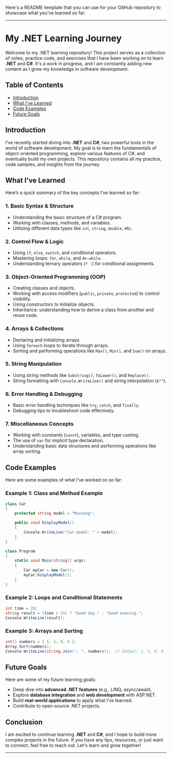 Here's a README template that you can use for your GitHub repository to showcase what you've learned so far:

---

# My .NET Learning Journey

Welcome to my .NET learning repository! This project serves as a collection of notes, practice code, and exercises that I have been working on to learn **.NET** and **C#**. It's a work in progress, and I am constantly adding new content as I grow my knowledge in software development.

## Table of Contents

- [Introduction](#introduction)
- [What I've Learned](#what-ive-learned)
- [Code Examples](#code-examples)
- [Future Goals](#future-goals)

## Introduction

I’ve recently started diving into **.NET** and **C#**, two powerful tools in the world of software development. My goal is to learn the fundamentals of object-oriented programming, explore various features of C#, and eventually build my own projects. This repository contains all my practice, code samples, and insights from the journey.

## What I've Learned

Here’s a quick summary of the key concepts I’ve learned so far:

### 1. **Basic Syntax & Structure**
   - Understanding the basic structure of a C# program.
   - Working with classes, methods, and variables.
   - Utilizing different data types like `int`, `string`, `double`, etc.

### 2. **Control Flow & Logic**
   - Using `if`, `else`, `switch`, and conditional operators.
   - Mastering loops: `for`, `while`, and `do-while`.
   - Understanding ternary operators (`? :`) for conditional assignments.

### 3. **Object-Oriented Programming (OOP)**
   - Creating classes and objects.
   - Working with access modifiers (`public`, `private`, `protected`) to control visibility.
   - Using constructors to initialize objects.
   - Inheritance: understanding how to derive a class from another and reuse code.

### 4. **Arrays & Collections**
   - Declaring and initializing arrays.
   - Using `foreach` loops to iterate through arrays.
   - Sorting and performing operations like `Max()`, `Min()`, and `Sum()` on arrays.

### 5. **String Manipulation**
   - Using string methods like `Substring()`, `ToLower()`, and `Replace()`.
   - String formatting with `Console.WriteLine()` and string interpolation (`$""`).

### 6. **Error Handling & Debugging**
   - Basic error handling techniques like `try`, `catch`, and `finally`.
   - Debugging tips to troubleshoot code effectively.

### 7. **Miscellaneous Concepts**
   - Working with constants (`const`), variables, and type casting.
   - The use of `var` for implicit type declaration.
   - Understanding basic data structures and performing operations like array sorting.

## Code Examples

Here are some examples of what I've worked on so far:

### Example 1: Class and Method Example

```csharp
class Car
{
    protected string model = "Mustang";

    public void DisplayModel()
    {
        Console.WriteLine("Car model: " + model);
    }
}

class Program
{
    static void Main(string[] args)
    {
        Car myCar = new Car();
        myCar.DisplayModel();
    }
}
```

### Example 2: Loops and Conditional Statements

```csharp
int time = 20;
string result = (time < 24) ? "Good day." : "Good evening.";
Console.WriteLine(result);
```

### Example 3: Arrays and Sorting

```csharp
int[] numbers = { 5, 1, 8, 9 };
Array.Sort(numbers);
Console.WriteLine(string.Join(", ", numbers));  // Output: 1, 5, 8, 9
```

## Future Goals

Here are some of my future learning goals:
- Deep dive into **advanced .NET features** (e.g., LINQ, async/await).
- Explore **database integration** and **web development** with ASP.NET.
- Build **real-world applications** to apply what I’ve learned.
- Contribute to open-source .NET projects.

## Conclusion

I am excited to continue learning **.NET** and **C#**, and I hope to build more complex projects in the future. If you have any tips, resources, or just want to connect, feel free to reach out. Let's learn and grow together!

---

